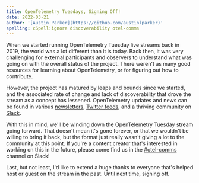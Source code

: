 ```yaml
---
title: OpenTelemetry Tuesdays, Signing Off!
date: 2022-03-21
author: '[Austin Parker](https://github.com/austinlparker)'
spelling: cSpell:ignore discoverability otel-comms
---
```


When we started running OpenTelemetry Tuesday live streams back in 2019, the
world was a lot different than it is today. Back then, it was very challenging
for external participants and observers to understand what was going on with the
overall status of the project. There weren't as many good resources for learning
about OpenTelemetry, or for figuring out how to contribute.

However, the project has matured by leaps and bounds since we started, and the
associated rate of change and lack of discoverability that drove the stream as a
concept has lessened. OpenTelemetry updates and news can be found in various
[newsletters](https://o11y.news),
[Twitter feeds](https://twitter.com/hashtag/opentelemetry), and a thriving
community on [Slack](https://slack.cncf.io/).

With this in mind, we'll be winding down the OpenTelemetry Tuesday stream going
forward. That doesn't mean it's gone forever, or that we wouldn't be willing to
bring it back, but the format just really wasn't giving a lot to the community
at this point. If you're a content creator that's interested in working on this
in the future, please come find us in the
[#otel-comms](https://cloud-native.slack.com/archives/C02UN96HZH6) channel on
Slack!

Last, but not least, I'd like to extend a huge thanks to everyone that's helped
host or guest on the stream in the past. Until next time, signing off.
